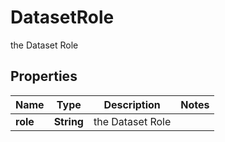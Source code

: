 

# DatasetRole

the Dataset Role

## Properties

Name | Type | Description | Notes
------------ | ------------- | ------------- | -------------
**role** | **String** | the Dataset Role | 



